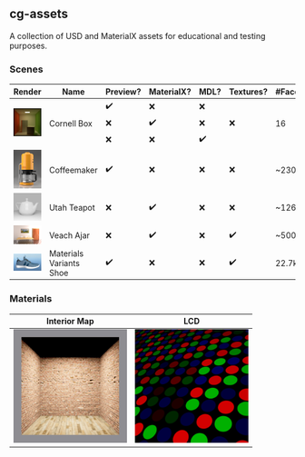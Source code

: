 ## cg-assets

A collection of USD and MaterialX assets for educational and testing purposes.

### Scenes

<table>
    <thead>
        <tr>
            <th>Render</th>
            <th>Name</th>
            <th>Preview?</th>
            <th>MaterialX?</th>
            <th>MDL?</th>
            <th>Textures?</th>
            <th>#Faces</th>
            <th>License</th>
        </tr>
    </thead>
    <tbody>
        <tr>
            <td rowspan=3 align="center">
              <a href="cornell-box">
                <img max-width=120 width=120 src="cornell-box/preview.png" />
              </a>
            </td>
            <td rowspan=3>Cornell Box</td>
            <td>✔️</td>
            <td>❌</td>
            <td>❌</td>
            <td rowspan=3>❌</td>
            <td rowspan=3>16</td>
            <td rowspan=3>CC0</td>
        </tr>
        <tr>
            <td>❌</td>
            <td>✔️</td>
            <td>❌</td>
        </tr>
        <tr>
            <td>❌</td>
            <td>❌</td>
            <td>✔️</td>
        </tr>
        <tr>
            <td align="center">
              <a href="coffeemaker">
                <img max-width=120 width=120 src="coffeemaker/preview.png" />
              </a>
            </td>
            <td>Coffeemaker</td>
            <td>✔️</td>
            <td>❌</td>
            <td>❌</td>
            <td>❌</td>
            <td>~230k</td>
            <td>CC-BY</td>
        </tr>
        <tr>
            <td align="center">
              <a href="teapot">
                <img max-width=120 width=120 src="teapot/preview.png" />
              </a>
            </td>
            <td>Utah Teapot</td>
            <td>❌</td>
            <td>✔️</td>
            <td>❌</td>
            <td>❌</td>
            <td>~126k</td>
            <td>CC0</td>
        </tr>
        <tr>
            <td align="center">
              <a href="veach-ajar">
                <!-- Corresponds to height of 120, but has correct aspect ratio on mobile -->
                <img max-width=175 width=175 src="veach-ajar/preview.png" />
              </a>
            </td>
            <td>Veach Ajar</td>
            <td>❌</td>
            <td>✔️</td>
            <td>❌</td>
            <td>✔️</td>
            <td>~500k</td>
            <td>CC0</td>
        </tr>
        <tr>
            <td align="center">
              <a href="materials-variants-shoe">
                <img max-width=120 width=120 src="materials-variants-shoe/preview.png" />
              </a>
            </td>
            <td>Materials Variants Shoe</td>
            <td>✔️</td>
            <td>❌</td>
            <td>❌</td>
            <td>✔️</td>
            <td>22.7k</td>
            <td>CC-BY</td>
        </tr>
    </tbody>
</table>

### Materials

| Interior Map | LCD  |
| --- | --- |
| <a href="interior-map"><img width="200" alt="preview" src="interior-map/preview.png" /></a> | <a href="lcd"><img width="200" alt="preview" src="lcd/preview.png" /></a> |
